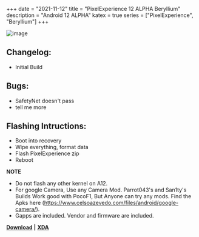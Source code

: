 +++
date = "2021-11-12"
title = "PixelExperience 12 ALPHA Beryllium"
description = "Android 12 ALPHA"
katex = true
series = ["PixelExperience", "Beryllium"]
+++

![image](https://i.ibb.co/wYRnCqC/pixel-experience-android-11.png)

## Changelog:
* Initial Build

## Bugs:
* SafetyNet doesn't pass
* tell me more

## Flashing Intructions:
* Boot into recovery
* Wipe everything, format data
* Flash PixelExperience zip
* Reboot

**NOTE**
* Do not flash any other kernel on A12.
* For google Camera, Use any Camera Mod. Parrot043's and San1ty's Builds Work good with PocoF1, But Anyone can try any mods. Find the Apks here (https://www.celsoazevedo.com/files/android/google-camera/).
* Gapps are included. Vendor and firmware are included.

[**Download**](https://download.pixelexperience.org/beryllium) **|** [**XDA**](https://forum.xda-developers.com/t/rom-official-11-0-beryllium-pixel-experience-aosp-2020-12-23.4196119/)